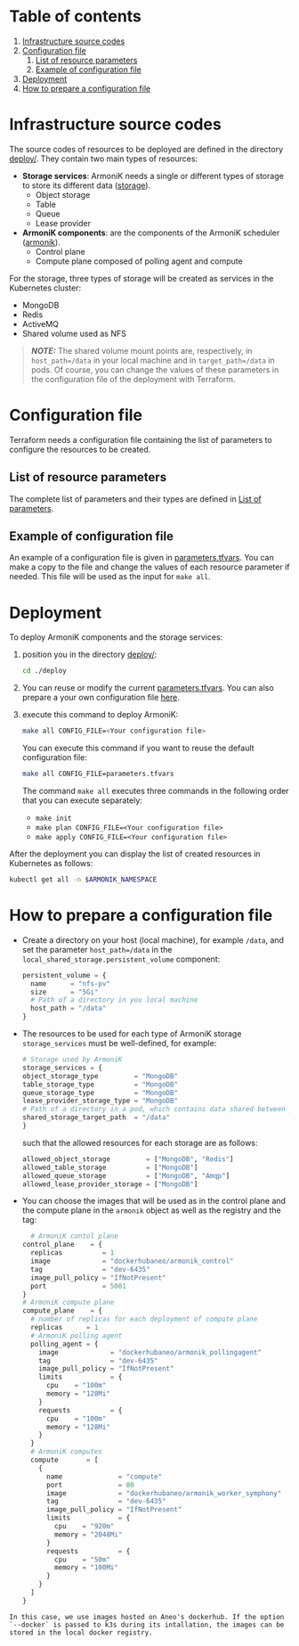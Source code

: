 # Table of contents

1. [Infrastructure source codes](#infrastructure-source-codes)
2. [Configuration file](#configuration-file)
    1. [List of resource parameters](#list-of-resource-parameters)
    2. [Example of configuration file](#example-of-configuration-file)
3. [Deployment](#deployment)
4. [How to prepare a configuration file](#how-to-prepare-a-configuration-file)

# Infrastructure source codes <a name="nfrastructure-source-codes"></a>

The source codes of resources to be deployed are defined in the directory [deploy/](../deploy). They contain two main
types of resources:

* **Storage services**: ArmoniK needs a single or different types of storage to store its different
  data ([storage](../deploy/modules/storage)).
    * Object storage
    * Table
    * Queue
    * Lease provider
* **ArmoniK components**: are the components of the ArmoniK scheduler ([armonik](../deploy/modules/armonik)).
    * Control plane
    * Compute plane composed of polling agent and compute

For the storage, three types of storage will be created as services in the Kubernetes cluster:

* MongoDB
* Redis
* ActiveMQ
* Shared volume used as NFS

> **_NOTE:_**  The shared volume mount points are, respectively, in `host_path=/data` in your local machine and in
`target_path=/data` in pods. Of course, you can change the values of these parameters in the configuration file of the deployment with Terraform.

# Configuration file <a name="configuration-file"></a>

Terraform needs a configuration file containing the list of parameters to configure the resources to be created.

## List of resource parameters <a name="list-of-resource-parameters"></a>

The complete list of parameters and their types are defined in [List of parameters](../docs/README.configuration.md).

## Example of configuration file <a name="example-of-configuration-file"></a>

An example of a configuration file is given in [parameters.tfvars](../deploy/parameters.tfvars). You can make a copy to
the file and change the values of each resource parameter if needed. This file will be used as the input for `make all`.

# Deployment <a name="deployment"></a>

To deploy ArmoniK components and the storage services:

1. position you in the directory [deploy/](../deploy):

    ```bash
    cd ./deploy
    ```

2. You can reuse or modify the current [parameters.tfvars](../deploy/parameters.tfvars).
   You can also prepare a your own configuration file [here](#how-to-prepare-a-configuration-file). 


3. execute this command to deploy ArmoniK:

    ```bash
    make all CONFIG_FILE=<Your configuration file> 
    ```
    You can execute this command if you want to reuse the default configuration file:

    ```bash
    make all CONFIG_FILE=parameters.tfvars 
    ```
    The command `make all` executes three commands in the following order that you can execute separately:

   * `make init`
   * `make plan CONFIG_FILE=<Your configuration file>`
   * `make apply CONFIG_FILE=<Your configuration file>`

After the deployment you can display the list of created resources in Kubernetes as follows:

```bash
kubectl get all -n $ARMONIK_NAMESPACE
```

# How to prepare a configuration file <a name="how-to-prepare-a-configuration-file"></a>

  * Create a directory on your host (local machine), for example `/data`, and set the parameter `host_path=/data` in
    the `local_shared_storage.persistent_volume` component:

      ```terraform
      persistent_volume = {
        name      = "nfs-pv"
        size      = "5Gi"
        # Path of a directory in you local machine
        host_path = "/data"
      }
      ```

  * The resources to be used for each type of ArmoniK storage `storage_services` must be well-defined, for example:

      ```terraform
      # Storage used by ArmoniK
      storage_services = {
      object_storage_type         = "MongoDB"
      table_storage_type          = "MongoDB"
      queue_storage_type          = "MongoDB"
      lease_provider_storage_type = "MongoDB"
      # Path of a directory in a pod, which contains data shared between pods and your local machine
      shared_storage_target_path  = "/data"
      }
      ```

      such that the allowed resources for each storage are as follows:

      ```terraform
      allowed_object_storage         = ["MongoDB", "Redis"]
      allowed_table_storage          = ["MongoDB"]
      allowed_queue_storage          = ["MongoDB", "Amqp"]
      allowed_lease_provider_storage = ["MongoDB"]
      ```
  * You can choose the images that will be used as in the control plane and the compute plane in the `armonik` object as well as the registry and the tag:

    ```terraform
      # ArmoniK contol plane
    control_plane    = {
      replicas          = 1
      image             = "dockerhubaneo/armonik_control"
      tag               = "dev-6435"
      image_pull_policy = "IfNotPresent"
      port              = 5001
    }
    # ArmoniK compute plane
    compute_plane    = {
      # number of replicas for each deployment of compute plane
      replicas      = 1
      # ArmoniK polling agent
      polling_agent = {
        image             = "dockerhubaneo/armonik_pollingagent"
        tag               = "dev-6435"
        image_pull_policy = "IfNotPresent"
        limits            = {
          cpu    = "100m"
          memory = "128Mi"
        }
        requests          = {
          cpu    = "100m"
          memory = "128Mi"
        }
      }
      # ArmoniK computes
      compute       = [
        {
          name              = "compute"
          port              = 80
          image             = "dockerhubaneo/armonik_worker_symphony"
          tag               = "dev-6435"
          image_pull_policy = "IfNotPresent"
          limits            = {
            cpu    = "920m"
            memory = "2048Mi"
          }
          requests          = {
            cpu    = "50m"
            memory = "100Mi"
          }
        }
      ]
    }
  ```
  In this case, we use images hosted on Aneo's dockerhub. If the option `--docker` is passed to k3s during its intallation, the images can be stored in the local docker registry.